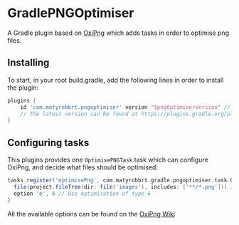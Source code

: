 # GradlePNGOptimiser
A Gradle plugin based on [OxiPng](https://github.com/shssoichiro/oxipng) which adds tasks in order to optimise png files.

## Installing
To start, in your root build.gradle, add the following lines in order to install the plugin:
```groovy
plugins {
    id 'com.matyrobbrt.pngoptimiser' version "$pngOptimiserVersion" // The plugin is located at the Gradle plugin portal
    // The latest version can be found at https://plugins.gradle.org/plugin/com.matyrobbrt.pngoptimiser
}
```
## Configuring tasks
This plugins provides one `OptimisePNGTask` task which can configure OxiPng, and decide what files should be optimised:
```groovy
tasks.register('optimisePng', com.matyrobbrt.gradle.pngoptimiser.task.OptimisePNGTask) {
  file(project.fileTree(dir: file('images'), includes: ['**/*.png'])) // Optimise all png files in the `images` directory
  option 'o', 6 // Use optimisation of type 6
}
```

All the available options can be found on the [OxiPng Wiki](https://github.com/shssoichiro/oxipng#usage)
